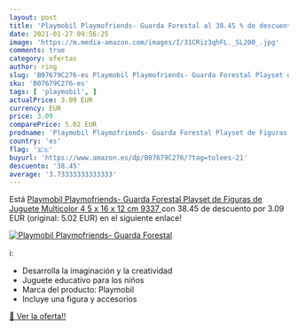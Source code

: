 ```yaml
---
layout: post
title: 'Playmobil Playmofriends- Guarda Forestal al 38.45 % de descuento'
date: 2021-01-27 09:56:25
image: 'https://m.media-amazon.com/images/I/31CRiz3qhFL._SL200_.jpg'
comments: true
category: ofertas
author: ring
slug: 'B07679C276-es Playmobil Playmofriends- Guarda Forestal Playset de...'
sku: 'B07679C276-es'
tags: [ 'playmobil', ]
actualPrice: 3.09 EUR
currency: EUR
price: 3.09
comparePrice: 5.02 EUR
prodname: 'Playmobil Playmofriends- Guarda Forestal Playset de Figuras de Juguete  Multicolor  4 5 x 16 x 12 cm  9337 '
country: 'es'
flag: '🇪🇸'
buyurl: 'https://www.amazon.es/dp/B07679C276/?tag=tolees-21'
descuento: '38.45'
average: '3.73333333333333'
---
```


Está [Playmobil Playmofriends- Guarda Forestal Playset de Figuras de Juguete  Multicolor  4 5 x 16 x 12 cm  9337 ](https://www.amazon.es/dp/B07679C276/?tag=tolees-21) con 38.45 de descuento por 3.09 EUR (original: 5.02 EUR) en el siguiente enlace!

[![Playmobil Playmofriends- Guarda Forestal](https://m.media-amazon.com/images/I/31CRiz3qhFL._SL200_.jpg)](https://www.amazon.es/dp/B07679C276/?tag=tolees-21)

ℹ️:

- Desarrolla la imaginación y la creatividad
- Juguete educativo para los niños
- Marca del producto: Playmobil
- Incluye una figura y accesorios

[🛒 Ver la oferta!!](https://www.amazon.es/dp/B07679C276/?tag=tolees-21)
